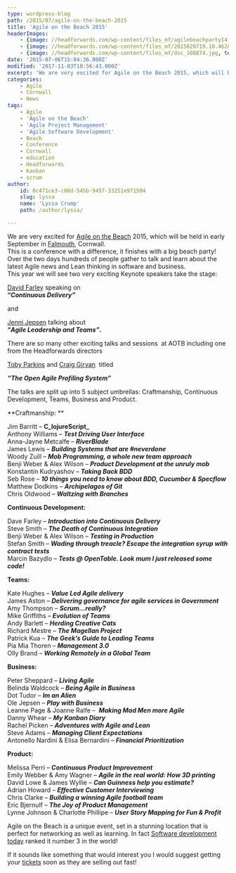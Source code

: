 ```yaml
---
type: wordpress-blog
path: /2015/07/agile-on-the-beach-2015
title: 'Agile on the Beach 2015'
headerImages:
    - {image: //headforwards.com/wp-content/files_mf/agilebeachparty14_761024x722.jpg, text: 'Agile on the Beach'}
    - {image: //headforwards.com/wp-content/files_mf/2015020719.10.4628.jpg, text: ""}
    - {image: //headforwards.com/wp-content/files_mf/dsc_108874.jpg, text: ""}
date: '2015-07-06T15:04:36.000Z'
modified: '2017-11-03T10:56:43.000Z'
excerpt: 'We are very excited for Agile on the Beach 2015, which will be held in early September in Falmouth, Cornwall. This is a conference with a difference, it finishes with a big beach party! Over the two days hundreds of people gather to talk and learn about the latest Agile news and Lean thinking in software …'
categories:
    - Agile
    - Cornwall
    - News
tags:
    - Agile
    - 'Agile on the Beach'
    - 'Agile Project Management'
    - 'Agile Software Development'
    - Beach
    - Conference
    - Cornwall
    - education
    - Headforwards
    - Kanban
    - scrum
author:
    id: 0c471ce3-c08d-545b-9457-33251e971504
    slug: lyssa
    name: 'Lyssa Crump'
    path: /author/lyssa/

---
```

We are very excited for [Agile on the Beach](http://agileonthebeach.com/) 2015, which will be held in early September in [Falmouth,](http://www.falmouth.co.uk/) Cornwall.  
This is a conference with a difference, it finishes with a big beach party!  
Over the two days hundreds of people gather to talk and learn about the latest Agile news and Lean thinking in software and business.  
This year we will see two very exciting Keynote speakers take the stage:

[David Farley](https://www.linkedin.com/pub/dave-farley/0/927/a67) speaking on  
**“_Continuous Delivery”_**

and

[Jenni Jepsen](https://www.linkedin.com/pub/jenni-jepsen/9/a1b/319) talking about  
**“_Agile Leadership and Teams”_.**

There are so many other exciting talks and sessions  at AOTB including one from the Headforwards directors

[Toby Parkins](https://www.linkedin.com/profile/view?id=8283191&authType=NAME_SEARCH&authToken=2ltS&locale=en_US&trk=tyah&trkInfo=clickedVertical%3Amynetwork%2Cidx%3A1-1-1%2CtarId%3A1436191770857%2Ctas%3Atoby) and [Craig Girvan](https://www.linkedin.com/profile/view?id=4823844&authType=name&authToken=_R_m&trk=prof-sb-browse_map-name)  titled

**_“The Open Agile Profiling System”_**

The talks are split up into 5 subject umbrellas: Craftmanship, Continuous Development, Teams, Business and Product.

**Craftmanship: **

Jim Barritt – **C_lojureScript_**  
Anthony Williams – **_Test Driving User Interface_**  
Anna-Jayne Metcalfe – **_RiverBlade_**  
James Lewis – **_Building Systems that are #neverdone_**  
Woody Zuill – **_Mob Programming, a whole new team approach_**  
Benji Weber & Alex Wilson – **_Product Development at the unruly mob_**  
Konstantin Kudryashov – **_Taking Back BDD_**  
Seb Rose – **_10 things you need to know about BDD, Cucumber & Specflow_**  
Matthew Dodkins – **_Archipelagos of Git_**  
Chris Oldwood – **_Waltzing with Branches_**

**Continuous Development:**

Dave Farley – **_Introduction into Continuous Delivery_**  
Steve Smith – **_The Death of Continuous Integration_**  
Benji Weber & Alex Wilson – **_Testing in Production_**  
Stefan Smith – **_Wading through treacle? Escape the integration syrup with contract tests_**  
Marcin Bazydlo – **_Tests @ OpenTable. Look mum I just released some code!_**

**Teams:**

Kate Hughes – **_Value Led Agile delivery_**  
James Aston – **_Delivering governance for agile services in Government_**  
Amy Thompson – **_Scrum…really?_**  
Mike Griffiths – **_Evolution of Teams_**  
Andy Barlett – **_Herding Creative Cats_**  
Richard Mestre – **_The Magellan Project_**  
Patrick Kua – **_The Geek’s Guide to Leading Teams_**  
Pia Mia Thoren – **_Management 3.0_**  
Olly Brand – **_Working Remotely in a Global Team_**

**Business:**

Peter Sheppard – **_Living Agile_**  
Belinda Waldcock – **_Being Agile in Business_**  
Dot Tudor – **_Im an Alien_**  
Ole Jepsen – **_Play with Business_**  
Leanne Page & Joanne Ralfe –  **_Making Mad Men more Agile_**  
Danny Whear – **_My Kanban Diary_**  
Rachel Picken – **_Adventures with Agile and Lean_**  
Steve Adams – **_Managing Client Expectations_**  
Antonello Nardini & Elisa Bernardini – **_Financial Prioritization_**

**Product:**

Melissa Perri – **_Continuous Product Improvement_**  
Emily Webber & Amy Wagner – **_Agile in the real world: How 3D printing_**  
David Lowe & James Wyllie – **_Can Guinness help you estimate?_**  
Adrian Howard – **_Effective Customer Interviewing_**  
Chris Clarke – **_Building a winning Agile football team_**  
Eric Bjernulf – **_The Joy of Product Management_**  
Lynne Johnson & Charlotte Phillipe – **_User Story Mapping for Fun & Profit_**

  
Agile on the Beach is a unique event, set in a stunning location that is perfect for networking as well as learning. In fact [Software development today](http://softwaredevelopmenttoday.com/2015/01/the-top-50-agile-conferences-including-lean-kanba-scrum/) ranked it number 3 in the world!

If it sounds like something that would interest you I would suggest getting your [tickets](http://www.eventbrite.co.uk/e/agile-on-the-beach-2015-tickets-12893527889) soon as they are selling out fast!
